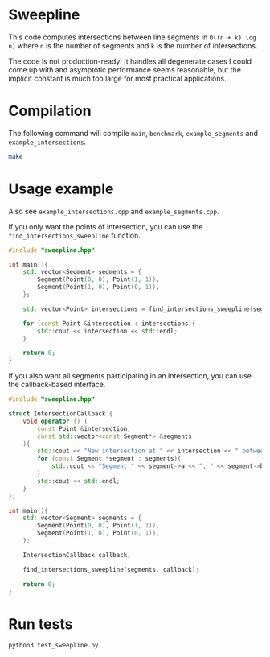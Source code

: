 # Sweepline

This code computes intersections between line segments in `O((n + k) log n)` where `n` is the number of segments and `k` is the number of intersections.

The code is not production-ready!
It handles all degenerate cases I could come up with and asymptotic performance seems reasonable,
but the implicit constant is much too large for most practical applications.

# Compilation

The following command will compile `main`, `benchmark`, `example_segments` and `example_intersections`.

```bash
make
```

# Usage example

Also see `example_intersections.cpp` and `example_segments.cpp`.

If you only want the points of intersection, you can use the `find_intersections_sweepline` function.

```c++
#include "sweepline.hpp"

int main(){
    std::vector<Segment> segments = {
        Segment(Point(0, 0), Point(1, 1)),
        Segment(Point(1, 0), Point(0, 1)),
    };

    std::vector<Point> intersections = find_intersections_sweepline(segments);

    for (const Point &intersection : intersections){
        std::cout << intersection << std::endl;
    }

    return 0;
}
```

If you also want all segments participating in an intersection, you can use the callback-based interface.

```c++
#include "sweepline.hpp"

struct IntersectionCallback {
    void operator () (
        const Point &intersection,
        const std::vector<const Segment*> &segments
    ){
        std::cout << "New intersection at " << intersection << " between " << segments.size() << " line segments:" << std::endl;
        for (const Segment *segment : segments){
            std::cout << "Segment " << segment->a << ", " << segment->b << std::endl;
        }
        std::cout << std::endl;
    }
};

int main(){
    std::vector<Segment> segments = {
        Segment(Point(0, 0), Point(1, 1)),
        Segment(Point(1, 0), Point(0, 1)),
    };

    IntersectionCallback callback;

    find_intersections_sweepline(segments, callback);

    return 0;
}
```

# Run tests

```bash
python3 test_sweepline.py
```
